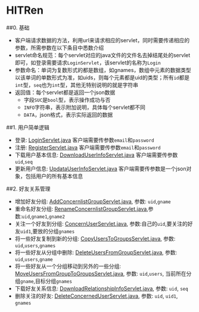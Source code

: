 HITRen
======
##0. 基础
- 客户端请求数据的方法，利用url来请求相应的servlet，同时需要传递相应的参数，所需参数在以下条目中悉数介绍
- servlet命名规范：每个servlet对应的java文件的文件名去掉结尾处的servlet即可，如登录需要请求`LoginServlet`，该servlet的名称为`Login`
- 参数命名：单词为复数形式的都是数组，如gnames，数组中元素的数据类型以该单词的单数形式为准，如uids，则每个元素都是uid的类型；所有`id`都是`int`型，`seq`也为`int`型，其他无特别说明的就是字符串
- 返回值：每个servlet都是返回一个json数据
	- 字段`SUC`是`bool`型，表示操作成功与否
	- `INFO`字符串，表示附加说明，具体每个servlet都不同
	- `DATA`，json格式，表示实际返回的数据

##1. 用户简单逻辑
- 登录: [LoginServlet.java][1] 客户端需要传参数`email`和`password`
- 注册: [RegisterServlet.java][2] 客户端需要传参数`email`和`password`
- 下载用户基本信息: [DownloadUserInfoServlet.java][3] 客户端需要传参数`uid`,`seq`
- 更新用户信息: [UpdataUserInfoServlet.java][4] 客户端需要传参数是一个json对象，包括用户的所有基本信息

##2. 好友关系管理
- 增加好友分组: [AddConcernlistGroupServlet.java][5], 参数: `uid`,`gname`
- 重命名好友分组: [RenameConcernlistGroupServlet.java][6],参数:`uid`,`gname1`,`gname2`
- 关注一个好友到分组: [ConcernUserServlet.java][7], 参数:自己的`uid`,要关注的好友`uid1`,要放的分组`gnames`
- 将一些好友复制到新的分组: [CopyUsersToGroupsServlet.java][8], 参数: `uid`,`users`,`gnames`
- 将一些好友从分组中删除: [DeleteUsersFromGroupServlet.java][9], 参数: `uid`,`users`,`gname` 
- 将一些好友从一个分组移动到另外的一些分组: [MoveUsersFromGroupToGroupsServlet.java][10], 参数: `uid`,`users`,	当前所在分组`gname`,目标分组`gnames`
- 下载好友关系信息: [DownloadRelationshipInfoServlet.java][11], 参数: `uid`, `seq`
- 删除关注的好友: [DeleteConcernedUserServlet.java][12], 参数: `uid`, `uid1`, `gnames`









[1]:HITRenServer/src/cn/edu/hit/servlet/LoginServlet.java
[2]:HITRenServer/src/cn/edu/hit/servlet/RegisterServlet.java
[3]:HITRenServer/src/cn/edu/hit/servlet/DownloadUserInfoServlet.java
[4]:HITRenServer/src/cn/edu/hit/servlet/UpdataUserInfoServlet.java
[5]:HITRenServer/src/cn/edu/hit/servlet/AddConcernlistGroupServlet.java
[6]:HITRenServer/src/cn/edu/hit/servlet/RenameConcernlistGroupServlet.java
[7]:HITRenServer/src/cn/edu/hit/servlet/ConcernUserServlet.java
[8]:HITRenServer/src/cn/edu/hit/servlet/CopyUsersToGroupsServlet.java
[9]:HITRenServer/src/cn/edu/hit/servlet/DeleteUsersFromGroupServlet.java
[10]:HITRenServer/src/cn/edu/hit/servlet/MoveUsersFromGroupToGroupsServlet.java
[11]:HITRenServer/src/cn/edu/hit/servlet/DownloadRelationshipInfoServlet.java
[12]:HITRenServer/src/cn/edu/hit/servlet/DeleteConcernedUserServlet.java